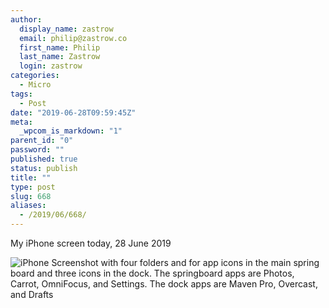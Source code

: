 ```yaml
---
author:
  display_name: zastrow
  email: philip@zastrow.co
  first_name: Philip
  last_name: Zastrow
  login: zastrow
categories:
  - Micro
tags:
  - Post
date: "2019-06-28T09:59:45Z"
meta:
  _wpcom_is_markdown: "1"
parent_id: "0"
password: ""
published: true
status: publish
title: ""
type: post
slug: 668
aliases:
  - /2019/06/668/
---
```

<p>My iPhone screen today, 28 June 2019</p>
<p><img src="/assets/2019/06/20190628-iPhoneScreenshot.png" alt="iPhone Screenshot with four folders and for app icons in the main spring board and three icons in the dock. The springboard apps are Photos, Carrot, OmniFocus, and Settings. The dock apps are Maven Pro, Overcast, and Drafts" /></p>

